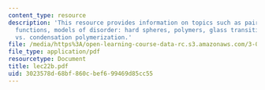 ```yaml
---
content_type: resource
description: 'This resource provides information on topics such as pair correlation
  functions, models of disorder: hard spheres, polymers, glass transition, and addition
  vs. condensation polymerization.'
file: /media/https%3A/open-learning-course-data-rc.s3.amazonaws.com/3-012-fundamentals-of-materials-science-fall-2005/3023578d68bf860cbef699469d85cc55_lec22b.pdf
file_type: application/pdf
resourcetype: Document
title: lec22b.pdf
uid: 3023578d-68bf-860c-bef6-99469d85cc55
---
```

